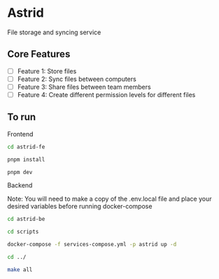 # Astrid

File storage and syncing service

## Core Features

-   [ ] Feature 1: Store files
-   [ ] Feature 2: Sync files between computers
-   [ ] Feature 3: Share files between team members
-   [ ] Feature 4: Create different permission levels for different files

## To run

Frontend

```bash
cd astrid-fe

pnpm install

pnpm dev
```

Backend

Note: You will need to make a copy of the .env.local file and place your desired variables before running docker-compose

```bash
cd astrid-be

cd scripts

docker-compose -f services-compose.yml -p astrid up -d

cd ../

make all
```
